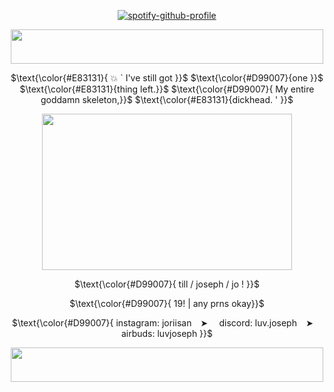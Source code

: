 <p align="center" width="100%"
  
[![spotify-github-profile](https://spotify-github-profile.kittinanx.com/api/view?uid=31wabxkllltqinmwe4icoek2bdem&cover_image=true&theme=novatorem&show_offline=false&background_color=121212&interchange=false&bar_color=a21111&bar_color_cover=false)](https://spotify-github-profile.kittinanx.com/api/view?uid=31wabxkllltqinmwe4icoek2bdem&redirect=true)

</p>

<div align="center">

  <img src="https://i.postimg.cc/c4Z1xmSP/gothicborder.png" width="500" height="55">  

 $\text{\color{#E83131}{ 💥 ` I've still got }}$ $\text{\color{#D99007}{one }}$  $\text{\color{#E83131}{thing left.}}$ $\text{\color{#D99007}{ My entire goddamn skeleton,}}$ $\text{\color{#E83131}{dickhead. ' }}$
  
  <img src="https://i.postimg.cc/sxt6mR7w/rexsplode.png" width="400" height="250">  


 
 $\text{\color{#D99007}{  till / joseph / jo !   }}$


 $\text{\color{#D99007}{ 19! | any prns okay}}$

$\text{\color{#D99007}{ instagram: joriisan ⠀➤ ⠀ discord:  luv.joseph  ⠀➤ ⠀ airbuds:  luvjoseph }}$

  <img src="https://i.postimg.cc/c4Z1xmSP/gothicborder.png" width="500" height="55">  
</div>
